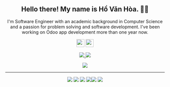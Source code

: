 <h2 align="center">Hello there! My name is Hồ Văn Hòa. 👋🤓</h2>
<p align="center">I'm Software Engineer with an academic background in Computer Science and a passion for problem solving and software development. I've been working on Odoo app development more than one year now.
</p>

<p align="center"> <a href="https://www.linkedin.com/in/hovanhoa/"><img src="https://img.shields.io/badge/linkedin-%230077B5.svg?&style=for-the-badge&logo=linkedin&logoColor=white" height=25></a> <a href="https://www.instagram.com/_hovanhoa_/"><img src="https://img.shields.io/badge/instagram-%23E4405F.svg?&style=for-the-badge&logo=instagram&logoColor=white" height=25></a> 
</p>

<p align=center>
  <a href="https://github.com/hovanhoa">
    <img src="https://badges.pufler.dev/visits/hovanhoa/hovanhoa?style=flat-square&color=black&logo=github">
  </a>
  <a href="https://github.com/hovanhoa?tab=repositories">
    <img src="https://badges.pufler.dev/repos/hovanhoa?style=flat-square&color=black&logo=github">
  </a>
</p>
<p align="center">
<a href="https://github.com/Terabyte17"><img src="https://img.shields.io/github/followers/hovanhoa?style=social"></a>
</p>
<hr>
<p align="center">
<img src="https://img.shields.io/badge/javascript%20-%23323330.svg?&style=for-the-badge&logo=javascript&logoColor=%23F7DF1E"/> <img src="https://img.shields.io/badge/html5%20-%23E34F26.svg?&style=for-the-badge&logo=html5&logoColor=white"/> <img src="https://img.shields.io/badge/css3%20-%231572B6.svg?&style=for-the-badge&logo=css3&logoColor=white"/> <img src="https://img.shields.io/badge/python%20-%2314354C.svg?&style=for-the-badge&logo=python&logoColor=white"/><img src="https://img.shields.io/badge/git%20-%23F05033.svg?&style=for-the-badge&logo=git&logoColor=white"/> <img src="https://img.shields.io/badge/github%20-%23121011.svg?&style=for-the-badge&logo=github&logoColor=white"/>
</p>






